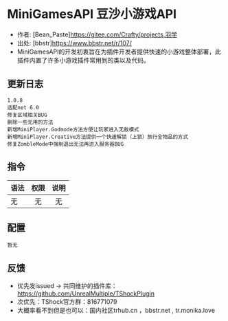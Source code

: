 # MiniGamesAPI 豆沙小游戏API
- 作者: [Bean_Paste]https://gitee.com/Crafty/projects,羽学
- 出处: [bbstr]https://www.bbstr.net/r/107/
- MiniGamesAPI的开发初衷旨在为插件开发者提供快速的小游戏整体部署，此插件内置了许多小游戏插件常用到的类以及代码。

## 更新日志

```
1.0.8
适配net 6.0
修复区域相关BUG
删除一些无用的方法
新增MiniPlayer.Godmode方法方便让玩家进入无敌模式
新增MiniPlayer.Creative方法提供一个快速解锁（上锁）旅行全物品的方式
修复ZombleMode中强制退出无法再进入服务器BUG
```

## 指令

| 语法                          |    权限     |          说明          |
| ----------------------------- | :---------: | :--------------------: |
| 无 | 无 | 无 |

## 配置

```
暂无
```
## 反馈
- 优先发issued -> 共同维护的插件库：https://github.com/UnrealMultiple/TShockPlugin
- 次优先：TShock官方群：816771079
- 大概率看不到但是也可以：国内社区trhub.cn ，bbstr.net , tr.monika.love